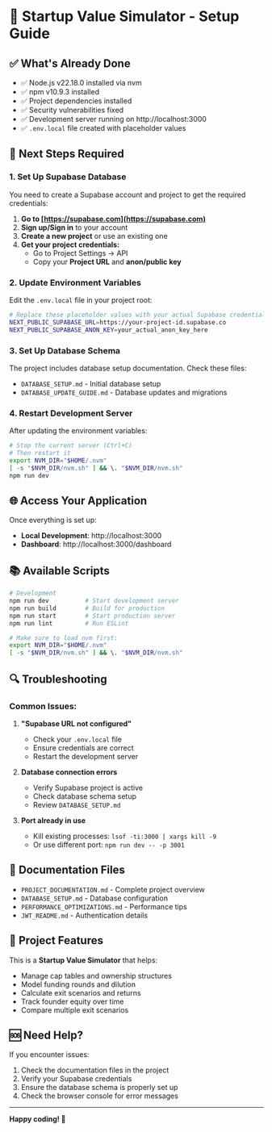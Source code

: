 # 🚀 Startup Value Simulator - Setup Guide

## ✅ What's Already Done

- ✅ Node.js v22.18.0 installed via nvm
- ✅ npm v10.9.3 installed
- ✅ Project dependencies installed
- ✅ Security vulnerabilities fixed
- ✅ Development server running on http://localhost:3000
- ✅ `.env.local` file created with placeholder values

## 🔧 Next Steps Required

### 1. Set Up Supabase Database

You need to create a Supabase account and project to get the required credentials:

1. **Go to [https://supabase.com](https://supabase.com)**
2. **Sign up/Sign in** to your account
3. **Create a new project** or use an existing one
4. **Get your project credentials:**
   - Go to Project Settings → API
   - Copy your **Project URL** and **anon/public key**

### 2. Update Environment Variables

Edit the `.env.local` file in your project root:

```bash
# Replace these placeholder values with your actual Supabase credentials
NEXT_PUBLIC_SUPABASE_URL=https://your-project-id.supabase.co
NEXT_PUBLIC_SUPABASE_ANON_KEY=your_actual_anon_key_here
```

### 3. Set Up Database Schema

The project includes database setup documentation. Check these files:
- `DATABASE_SETUP.md` - Initial database setup
- `DATABASE_UPDATE_GUIDE.md` - Database updates and migrations

### 4. Restart Development Server

After updating the environment variables:

```bash
# Stop the current server (Ctrl+C)
# Then restart it
export NVM_DIR="$HOME/.nvm"
[ -s "$NVM_DIR/nvm.sh" ] && \. "$NVM_DIR/nvm.sh"
npm run dev
```

## 🌐 Access Your Application

Once everything is set up:
- **Local Development**: http://localhost:3000
- **Dashboard**: http://localhost:3000/dashboard

## 📚 Available Scripts

```bash
# Development
npm run dev          # Start development server
npm run build        # Build for production
npm run start        # Start production server
npm run lint         # Run ESLint

# Make sure to load nvm first:
export NVM_DIR="$HOME/.nvm"
[ -s "$NVM_DIR/nvm.sh" ] && \. "$NVM_DIR/nvm.sh"
```

## 🔍 Troubleshooting

### Common Issues:

1. **"Supabase URL not configured"**
   - Check your `.env.local` file
   - Ensure credentials are correct
   - Restart the development server

2. **Database connection errors**
   - Verify Supabase project is active
   - Check database schema setup
   - Review `DATABASE_SETUP.md`

3. **Port already in use**
   - Kill existing processes: `lsof -ti:3000 | xargs kill -9`
   - Or use different port: `npm run dev -- -p 3001`

## 📖 Documentation Files

- `PROJECT_DOCUMENTATION.md` - Complete project overview
- `DATABASE_SETUP.md` - Database configuration
- `PERFORMANCE_OPTIMIZATIONS.md` - Performance tips
- `JWT_README.md` - Authentication details

## 🎯 Project Features

This is a **Startup Value Simulator** that helps:
- Manage cap tables and ownership structures
- Model funding rounds and dilution
- Calculate exit scenarios and returns
- Track founder equity over time
- Compare multiple exit scenarios

## 🆘 Need Help?

If you encounter issues:
1. Check the documentation files in the project
2. Verify your Supabase credentials
3. Ensure the database schema is properly set up
4. Check the browser console for error messages

---

**Happy coding! 🚀**
